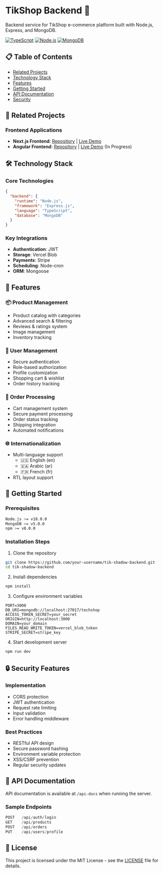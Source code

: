 # TikShop Backend 🚀

Backend service for TikShop e-commerce platform built with Node.js, Express, and MongoDB.

[![TypeScript](https://img.shields.io/badge/TypeScript-007ACC?logo=typescript&logoColor=white)](https://www.typescriptlang.org/)
[![Node.js](https://img.shields.io/badge/Node.js-43853D?logo=node.js&logoColor=white)](https://nodejs.org/)
[![MongoDB](https://img.shields.io/badge/MongoDB-47A248?logo=mongodb&logoColor=white)](https://www.mongodb.com/)

## 📋 Table of Contents
- [Related Projects](#-related-projects)
- [Technology Stack](#-technology-stack)
- [Features](#-features)
- [Getting Started](#-getting-started)
- [API Documentation](#-api-documentation)
- [Security](#-security)

## 🔗 Related Projects

### Frontend Applications
- **Next.js Frontend**: [Repository](https://github.com/DavidMeseha/allInOne-myShop-Front) | [Live Demo](https://techshop-commerce.vercel.app/)
- **Angular Frontend**: [Repository](https://github.com/DavidMeseha/TechShop-Angular-) | [Live Demo](https://tech-shop-angular.vercel.app/) (In Progress)

## 🛠️ Technology Stack

### Core Technologies
```json
{
  "backend": {
    "runtime": "Node.js",
    "framework": "Express.js",
    "language": "TypeScript",
    "database": "MongoDB"
  }
}
```

### Key Integrations
- **Authentication**: JWT
- **Storage**: Vercel Blob
- **Payments**: Stripe
- **Scheduling**: Node-cron
- **ORM**: Mongoose

## 🎯 Features

### 📦 Product Management
- Product catalog with categories
- Advanced search & filtering
- Reviews & ratings system
- Image management
- Inventory tracking

### 👥 User Management
- Secure authentication
- Role-based authorization
- Profile customization
- Shopping cart & wishlist
- Order history tracking

### 🛒 Order Processing
- Cart management system
- Secure payment processing
- Order status tracking
- Shipping integration
- Automated notifications

### 🌐 Internationalization
- Multi-language support
  - 🇺🇸 English (en)
  - 🇸🇦 Arabic (ar)
  - 🇫🇷 French (fr)
- RTL layout support

## 🚀 Getting Started

### Prerequisites
```bash
Node.js >= v18.0.0
MongoDB >= v5.0.0
npm >= v8.0.0
```

### Installation Steps

1. Clone the repository
```bash
git clone https://github.com/your-username/tik-shadow-backend.git
cd tik-shadow-backend
```

2. Install dependencies
```bash
npm install
```

3. Configure environment variables
```env
PORT=3000
DB_URI=mongodb://localhost:27017/techshop
ACCESS_TOKEN_SECRET=your_secret
ORIGIN=http://localhost:3000
DOMAIN=your_domain
FILES_READ_WRITE_TOKEN=vercel_blob_token
STRIPE_SECRET=stripe_key
```

4. Start development server
```bash
npm run dev
```

## 🔒 Security Features

### Implementation
- CORS protection
- JWT authentication
- Request rate limiting
- Input validation
- Error handling middleware

### Best Practices
- RESTful API design
- Secure password hashing
- Environment variable protection
- XSS/CSRF prevention
- Regular security updates

## 📖 API Documentation

API documentation is available at `/api-docs` when running the server.

### Sample Endpoints
```typescript
POST   /api/auth/login
GET    /api/products
POST   /api/orders
PUT    /api/users/profile
```

## 📝 License

This project is licensed under the MIT License - see the [LICENSE](LICENSE) file for details.